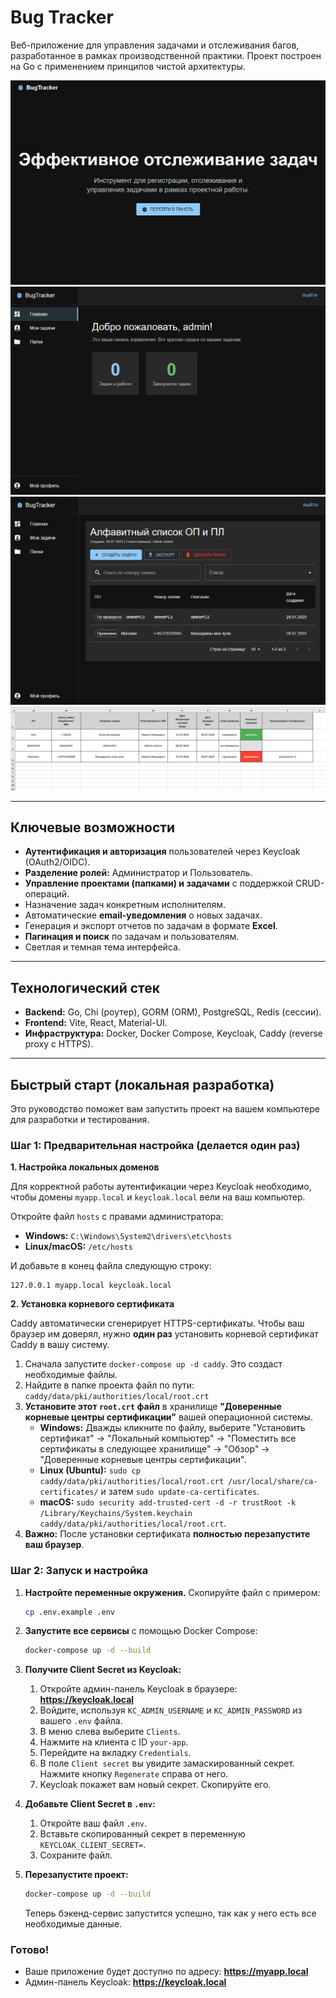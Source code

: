 # Bug Tracker

Веб-приложение для управления задачами и отслеживания багов, разработанное в рамках производственной практики. Проект построен на Go с применением принципов чистой архитектуры.

![Главная страница Bug Tracker](./images/main.png)
![Главная страница дашборда](./images/dashboard.png)
![Страница со списком задач в папке](./images/tasks-in-folder.png)
![Пример сгенерированного Excel-отчета](./images/excel-example.png)

---

## Ключевые возможности

*   **Аутентификация и авторизация** пользователей через Keycloak (OAuth2/OIDC).
*   **Разделение ролей:** Администратор и Пользователь.
*   **Управление проектами (папками) и задачами** с поддержкой CRUD-операций.
*   Назначение задач конкретным исполнителям.
*   Автоматические **email-уведомления** о новых задачах.
*   Генерация и экспорт отчетов по задачам в формате **Excel**.
*   **Пагинация и поиск** по задачам и пользователям.
*   Светлая и темная тема интерфейса.

---

## Технологический стек

*   **Backend:** Go, Chi (роутер), GORM (ORM), PostgreSQL, Redis (сессии).
*   **Frontend:** Vite, React, Material-UI.
*   **Инфраструктура:** Docker, Docker Compose, Keycloak, Caddy (reverse proxy с HTTPS).

---

## Быстрый старт (локальная разработка)

Это руководство поможет вам запустить проект на вашем компьютере для разработки и тестирования.

### Шаг 1: Предварительная настройка (делается один раз)

**1. Настройка локальных доменов**

Для корректной работы аутентификации через Keycloak необходимо, чтобы домены `myapp.local` и `keycloak.local` вели на ваш компьютер.

Откройте файл `hosts` с правами администратора:
*   **Windows:** `C:\Windows\System2\drivers\etc\hosts`
*   **Linux/macOS:** `/etc/hosts`

И добавьте в конец файла следующую строку:
```
127.0.0.1 myapp.local keycloak.local
```

**2. Установка корневого сертификата**

Caddy автоматически сгенерирует HTTPS-сертификаты. Чтобы ваш браузер им доверял, нужно **один раз** установить корневой сертификат Caddy в вашу систему.

1.  Сначала запустите `docker-compose up -d caddy`. Это создаст необходимые файлы.
2.  Найдите в папке проекта файл по пути:
    `caddy/data/pki/authorities/local/root.crt`
3.  **Установите этот `root.crt` файл** в хранилище **"Доверенные корневые центры сертификации"** вашей операционной системы.
    *   **Windows:** Дважды кликните по файлу, выберите "Установить сертификат" -> "Локальный компьютер" -> "Поместить все сертификаты в следующее хранилище" -> "Обзор" -> "Доверенные корневые центры сертификации".
    *   **Linux (Ubuntu):** `sudo cp caddy/data/pki/authorities/local/root.crt /usr/local/share/ca-certificates/` и затем `sudo update-ca-certificates`.
    *   **macOS:** `sudo security add-trusted-cert -d -r trustRoot -k /Library/Keychains/System.keychain caddy/data/pki/authorities/local/root.crt`.
4.  **Важно:** После установки сертификата **полностью перезапустите ваш браузер**.

### Шаг 2: Запуск и настройка

1.  **Настройте переменные окружения.** Скопируйте файл с примером:
    ```bash
    cp .env.example .env
    ```


2.  **Запустите все сервисы** с помощью Docker Compose:
    ```bash
    docker-compose up -d --build
    ```


3.  **Получите Client Secret из Keycloak:**
    1.  Откройте админ-панель Keycloak в браузере: **https://keycloak.local**
    2.  Войдите, используя `KC_ADMIN_USERNAME` и `KC_ADMIN_PASSWORD` из вашего `.env` файла.
    3.  В меню слева выберите `Clients`.
    4.  Нажмите на клиента с ID `your-app`.
    5.  Перейдите на вкладку `Credentials`.
    6.  В поле `Client secret` вы увидите замаскированный секрет. Нажмите кнопку `Regenerate` справа от него.
    7. Keycloak покажет вам новый секрет. Скопируйте его.

4.  **Добавьте Client Secret в `.env`:**
    1.  Откройте ваш файл `.env`.
    2.  Вставьте скопированный секрет в переменную `KEYCLOAK_CLIENT_SECRET=`.
    3.  Сохраните файл.

5.  **Перезапустите проект:**
    ```bash
    docker-compose up -d --build
    ```
    Теперь бэкенд-сервис запустится успешно, так как у него есть все необходимые данные.

### Готово!

*   Ваше приложение будет доступно по адресу: **https://myapp.local**
*   Админ-панель Keycloak: **https://keycloak.local**
